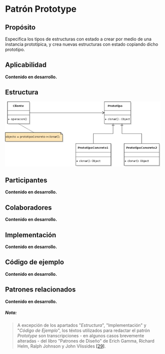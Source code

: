 # Patrón Prototype

## Propósito

Especifica los tipos de estructuras con estado a crear por medio de una instancia prototípica, y crea nuevas estructuras con estado copiando dicho prototipo.

## Aplicabilidad

**Contenido en desarrollo.**

## Estructura

![](/assets/uml/prototype.png)

## Participantes

**Contenido en desarrollo.**

## Colaboradores

**Contenido en desarrollo.**

## Implementación

**Contenido en desarrollo.**

## Código de ejemplo

**Contenido en desarrollo.**

## Patrones relacionados

**Contenido en desarrollo.**

##### Nota:
> A excepción de los apartados "_Estructura_", "Implementación" y "_Código de Ejemplo_", los téxtos utilizados para redactar el patrón _Prototype_ son transcripciones - en algunos casos brevemente alteradas - del libro "Patrones de Diseño" de Erich Gamma, Richard Helm, Ralph Johnson y John Vlissides [\[29\]](/recursos.md).
